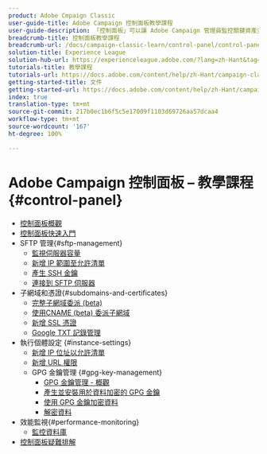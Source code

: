 ```yaml
---
product: Adobe Cmpaign Classic
user-guide-title: Adobe Campaign 控制面板教學課程
user-guide-description: 「控制面板」可以讓 Adobe Campaign 管理員監控關鍵資產並執行管理工作，例如依執行個體或允許 IP 位址清單管理 SFTP 儲存。
breadcrumb-title: 控制面板教學課程
breadcrumb-url: /docs/campaign-classic-learn/control-panel/control-panel-overview.html
solution-title: Experience League
solution-hub-url: https://experienceleague.adobe.com/?lang=zh-Hant&tag=Campaign+Classic#recommended/solutions/campaign
tutorials-title: 教學課程
tutorials-url: https://docs.adobe.com/content/help/zh-Hant/campaign-classic-learn/tutorials/overview.html
getting-started-title: 文件
getting-started-url: https://docs.adobe.com/content/help/zh-Hant/campaign-classic/using/getting-started/starting-with-adobe-campaign/about-adobe-campaign-classic.html
index: true
translation-type: tm+mt
source-git-commit: 217b0ec1b6f5c5e17009f1103d69726aa57dcaa4
workflow-type: tm+mt
source-wordcount: '167'
ht-degree: 100%

---
```



# Adobe Campaign 控制面板 – 教學課程 {#control-panel}

+ [控制面板概觀](/help/control-panel-tutorials/control-panel-overview.md)
+ [控制面板快速入門](/help/control-panel-tutorials/getting-started-with-the-control-panel.md)
+ SFTP 管理{#sftp-management}
   + [監視伺服器容量](/help/control-panel-tutorials/sftp-management/monitoring-server-capacity.md)
   + [新增 IP 範圍至允許清單](/help/control-panel-tutorials/sftp-management/adding-ip-range-to-allow-list.md)
   + [產生 SSH 金鑰](/help/control-panel-tutorials/sftp-management/generate-ssh-key.md)
   + [連接到 SFTP 伺服器](/help/control-panel-tutorials/sftp-management/connect-to-sftp-server.md)
+ 子網域和憑證{#subdomains-and-certificates}
   + [完整子網域委派 (beta)](/help/control-panel-tutorials/subdomains-and-certificates/subdomain-delegation.md)
   + [使用CNAME (beta) 委派子網域](/help/control-panel-tutorials/subdomains-and-certificates/delegating-subdomains-using-cname.md)
   + [新增 SSL 憑證](/help/control-panel-tutorials/subdomains-and-certificates/adding-ssl-certificates.md)
   + [Google TXT 記錄管理](/help/control-panel-tutorials/subdomains-and-certificates/google-txt-record-management.md)
+ 執行個體設定 {#instance-settings}
   + [新增 IP 位址以允許清單](/help/control-panel-tutorials/instance-settings/ip-allow-listing.md)
   + [新增 URL 權限](/help/control-panel-tutorials/instance-settings/adding-url-permissions.md)
   + GPG 金鑰管理 {#gpg-key-management}
      + [GPG 金鑰管理 - 概觀](/help/control-panel-tutorials/instance-settings/gpg-key-management/gpg-key-management-overview.md)
      + [產生並安裝用於資料加密的 GPG 金鑰](/help/control-panel-tutorials/instance-settings/gpg-key-management/generating-and-installing-gpg-keys-for-data-encryption.md)
      + [使用 GPG 金鑰加密資料](/help/control-panel-tutorials/instance-settings/gpg-key-management/using-a-gpg-key-to-encrypt-data.md)
      + [解密資料](/help/control-panel-tutorials/instance-settings/gpg-key-management/decrypting-data.md)
+ 效能監視{#performance-monitoring}
   + [監控資料庫](/help/control-panel-tutorials/performance-monitoring/monitoring-databases.md)
+ [控制面板疑難排解](/help/control-panel-tutorials/trouble-shooting.md)
